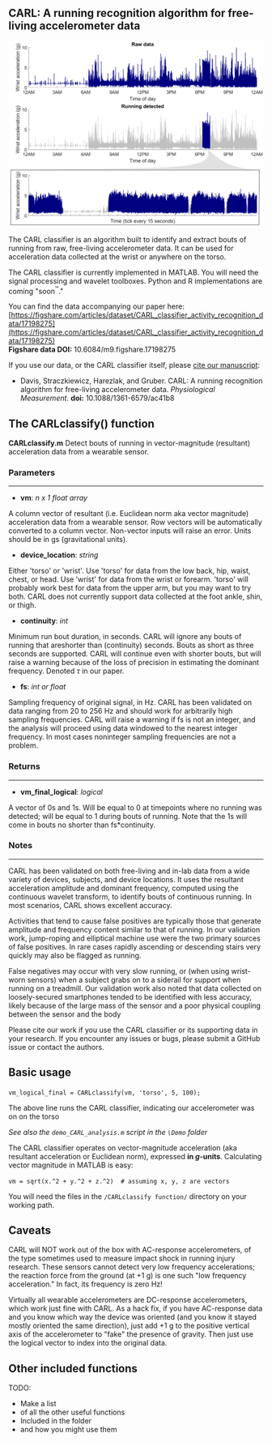 ## CARL: A running recognition algorithm for free-living accelerometer data


![CARL classifier on free-living wrist data](header_image.png)

The CARL classifier is an algorithm built to identify and extract bouts of running from raw, free-living accelerometer data. It can be used for acceleration data collected at the wrist or anywhere on the torso.

The CARL classifier is currently implemented in MATLAB. You will need the signal processing and wavelet toolboxes. Python and R implementations are coming "soon<sup>:tm:</sup>."

You can find the data accompanying our paper here: [https://figshare.com/articles/dataset/CARL_classifier_activity_recognition_data/17198275](https://figshare.com/articles/dataset/CARL_classifier_activity_recognition_data/17198275)  
**Figshare data DOI:** 10.6084/m9.figshare.17198275

If you use our data, or the CARL classifier itself, please [cite our manuscript](https://iopscience.iop.org/article/10.1088/1361-6579/ac41b8):  
* Davis, Straczkiewicz, Harezlak, and Gruber. CARL: A running recognition algorithm for free-living accelerometer data. *Physiological Measurement*.	**doi:** 10.1088/1361-6579/ac41b8

## The CARLclassify() function

**CARLclassify.m**  Detect bouts of running in vector-magnitude (resultant) acceleration data from a wearable sensor.  

### Parameters
----------

* **vm**: *n x 1 float array*

A column vector of resultant (i.e. Euclidean norm aka vector magnitude) acceleration data from a wearable sensor. Row vectors will be automatically converted to a column vector. Non-vector inputs will raise an error. Units should be in gs (gravitational units).

* **device_location**: *string*

Either 'torso' or 'wrist'. Use 'torso' for data from the low back, hip, waist, chest, or head. Use 'wrist' for data from the wrist or forearm. 'torso' will probably work best for data from the upper arm, but you may want to try both. CARL does not currently support data collected at the foot ankle, shin, or thigh.

* **continuity**: *int*

Minimum run bout duration, in seconds. CARL will ignore any bouts of running that areshorter than (continuity) seconds. Bouts as short as three seconds are supported. CARL will continue even with shorter bouts, but will raise a warning because of the loss of precision in estimating the dominant frequency. Denoted $\tau$ in our paper.

* **fs**: *int or float*

Sampling frequency of original signal, in Hz. CARL has been validated on data ranging from 20 to 256 Hz and should work for arbitrarily high sampling frequencies. CARL will raise a warning if fs is not an integer, and the analysis will proceed using data windowed to the nearest integer frequency. In most cases noninteger sampling frequencies are not a problem.


### Returns
-------

* **vm_final_logical**: *logical*

A vector of 0s and 1s. Will be equal to 0 at timepoints where no running was detected; will be equal to 1 during bouts of running. Note that the 1s will come in bouts no shorter than fs*continuity.


### Notes
---------

CARL has been validated on both free-living and in-lab data from a wide variety of devices, subjects, and device locations. It uses the resultant acceleration amplitude and dominant frequency, computed using the continuous wavelet transform, to identify bouts of continuous running. In most scenarios, CARL shows excellent accuracy.

Activities that tend to cause false positives are typically those that generate amplitude and frequency content similar to that of running. In our validation work, jump-roping and elliptical machine use were the two primary sources of false positives. In rare cases rapidly ascending or descending stairs very quickly may also be flagged as running.

False negatives may occur with very slow running, or (when using wrist-worn sensors) when a subject grabs on to a siderail for support when running on a treadmill. Our validation work also noted that data collected on loosely-secured smartphones tended to be identified with less accuracy, likely because of the large mass of the sensor and a poor physical coupling between the sensor and the body

Please cite our work if you use the CARL classifier or its supporting data in your research. If you encounter any issues or bugs, please submit a GitHub issue or contact the authors.


## Basic usage

`vm_logical_final = CARLclassify(vm, 'torso', 5, 100);`  

The above line runs the CARL classifier, indicating our accelerometer was on on the torso


*See also the `demo_CARL_analysis.m` script in the `\Demo` folder*

The CARL classifier operates on vector-magnitude acceleration (aka resultant acceleration or Euclidean norm), expressed **in *g*-units**. Calculating vector magnitude in MATLAB is easy:

`vm = sqrt(x.^2 + y.^2 + z.^2)  # assuming x, y, z are vectors`

You will need the files in the `/CARLclassify function/` directory on your working path.


## Caveats

CARL will NOT work out of the box with AC-response accelerometers, of the type sometimes used to measure impact shock in running injury research. These sensors cannot detect very low frequency accelerations; the reaction force from the ground (at +1 g) is one such "low frequency acceleration." In fact, its frequency is zero Hz!  

Virtually all wearable accelerometers are DC-response accelerometers, which work just fine with CARL. As a hack fix, if you have AC-response data and you know which way the device was oriented (and you know it stayed mostly oriented the same direction), just add +1 g to the positive vertical axis of the accelerometer to "fake" the presence of gravity. Then just use the logical vector to index into the original data.

## Other included functions

TODO:
* Make a list
* of all the other useful functions
* Included in the folder
* and how you might use them
